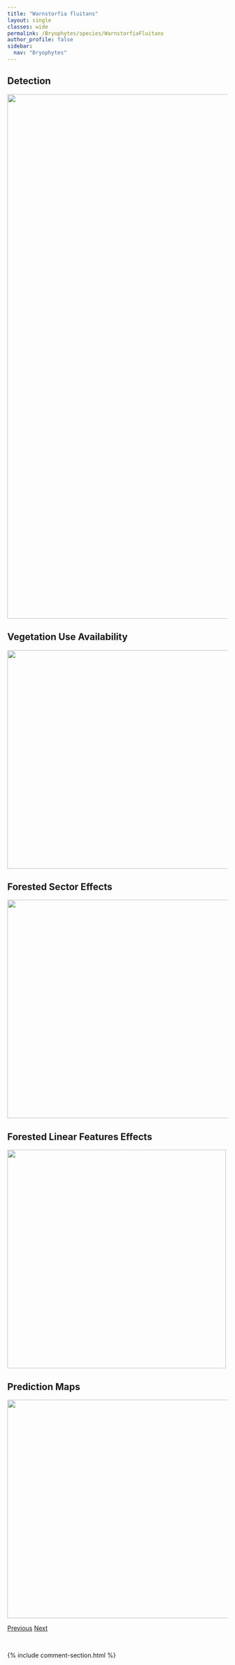 ```yaml
---
title: "Warnstorfia fluitans"
layout: single
classes: wide
permalink: /Bryophytes/species/WarnstorfiaFluitans
author_profile: false
sidebar:
  nav: "Bryophytes"
---
```


<h2>Detection</h2>

<a href="https://drive.google.com/uc?export=view&id=1WdEqnLirmw3LvhbpsMkaCmIeYDJGxKuB">
<img src="https://drive.google.com/uc?export=view&id=1WdEqnLirmw3LvhbpsMkaCmIeYDJGxKuB" height = "1200" width = "800">
</a>


<h2>Vegetation Use Availability</h2>

<a href="https://drive.google.com/uc?export=view&id=1kdAMyuhy-3Uf3lpWA3HzGl05QMYPoVcH">
<img src="https://drive.google.com/uc?export=view&id=1kdAMyuhy-3Uf3lpWA3HzGl05QMYPoVcH" height = "500" width = "1000">
</a>


<h2>Forested Sector Effects</h2>

<a href="https://drive.google.com/uc?export=view&id=1vDqSXdLv3psWp-sNPt9W98Io63PICL_C">
<img src="https://drive.google.com/uc?export=view&id=1vDqSXdLv3psWp-sNPt9W98Io63PICL_C" height = "500" width = "1000">
</a>


<h2>Forested Linear Features Effects</h2>

<a href="https://drive.google.com/uc?export=view&id=1hAFgiyPE7I_n4YDgDw5T62CdSjfOvd8e">
<img src="https://drive.google.com/uc?export=view&id=1hAFgiyPE7I_n4YDgDw5T62CdSjfOvd8e" height = "500" width = "500">
</a>


<h2>Prediction Maps</h2>

<a href="https://drive.google.com/uc?export=view&id=1GK-nin8TKyUAaUETVvkhs98OnxiascL-">
<img src="https://drive.google.com/uc?export=view&id=1GK-nin8TKyUAaUETVvkhs98OnxiascL-" height = "500" width = "1000">
</a>


<a href="/DevelopmentWebsite/Bryophytes/species/UlotaCurvifolia" class="pagination--pager" title="Ulota curvifolia">Previous</a> <a href="/DevelopmentWebsite/Bryophytes/species/WeissiaControversa" class="pagination--pager" title="Weissia controversa">Next</a>

<p>&nbsp;</p>

{% include comment-section.html %}
